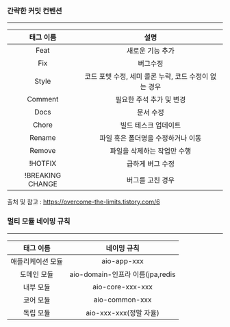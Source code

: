 ### 간략한 커밋 컨벤션
----

|      태그 이름       |                설명                |
|:----------------:|:--------------------------------:|
|       Feat       |            새로운 기능 추가             |
|       Fix        |               버그수정               |
|      Style       | 코드 포맷 수정, 세미 콜론 누락, 코드 수정이 없는 경우 |
|     Comment      |          필요한 주석 추가 및 변경          |
|       Docs       |              문서 수정               |
|      Chore       |           빌드 테스크 업데이트            |
|      Rename      |       파일 혹은 폴더명을 수정하거나 이동        |
|      Remove      |         파일을 삭제하는 작업만 수행          |
|     !HOTFIX      |            급하게 버그 수정             |
| !BREAKING CHANGE |            버그를 고친 경우             |

출처 및 참고 : https://overcome-the-limits.tistory.com/6

### 멀티 모듈 네이밍 규칙
---

|   태그 이름   |           네이밍 규칙            |
|:---------:|:---------------------------:|
| 애플리케이션 모듈 |         aio-app-xxx         |
|  도메인 모듈   | aio-domain-인프라 이름(jpa,redis |
|   내부 모듈   |      aio-core-xxx-xxx       |
|   코어 모듈   |       aio-common-xxx        |
|   독립 모듈   |     aio-xxx-xxx(정말 자율)      |
